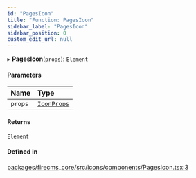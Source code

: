 ```yaml
---
id: "PagesIcon"
title: "Function: PagesIcon"
sidebar_label: "PagesIcon"
sidebar_position: 0
custom_edit_url: null
---
```


▸ **PagesIcon**(`props`): `Element`

#### Parameters

| Name | Type |
| :------ | :------ |
| `props` | [`IconProps`](../types/IconProps.md) |

#### Returns

`Element`

#### Defined in

[packages/firecms_core/src/icons/components/PagesIcon.tsx:3](https://github.com/FireCMSco/firecms/blob/d45f3739/packages/firecms_core/src/icons/components/PagesIcon.tsx#L3)
